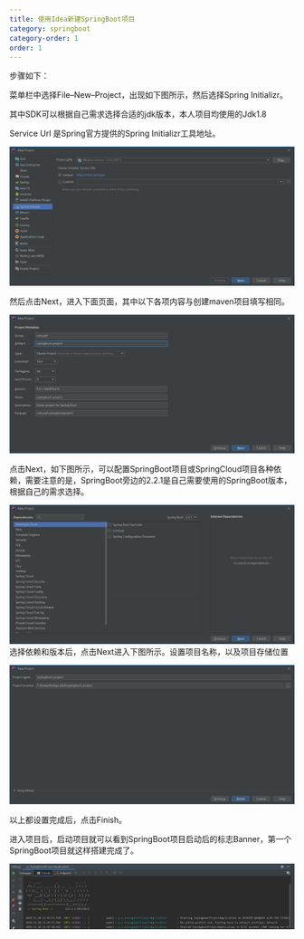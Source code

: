 ```yaml
---
title: 使用Idea新建SpringBoot项目
category: springboot
category-order: 1
order: 1
---
```



步骤如下：

菜单栏中选择File–New–Project，出现如下图所示，然后选择Spring Initializr。

其中SDK可以根据自己需求选择合适的jdk版本，本人项目均使用的Jdk1.8

Service Url 是Spring官方提供的Spring Initializr工具地址。

![img](../../images/springboot\sb01.png)

 然后点击Next，进入下面页面，其中以下各项内容与创建maven项目填写相同。 

![img](../../images/springboot/sb02.png)

点击Next，如下图所示，可以配置SpringBoot项目或SpringCloud项目各种依赖，需要注意的是，SpringBoot旁边的2.2.1是自己需要使用的SpringBoot版本，根据自己的需求选择。 

![](../../images/springboot\sb03.png) 选择依赖和版本后，点击Next进入下图所示。设置项目名称，以及项目存储位置 

![img](../../images/springboot\sb04.png)

以上都设置完成后，点击Finish。

进入项目后，启动项目就可以看到SpringBoot项目启动后的标志Banner，第一个SpringBoot项目就这样搭建完成了。

![img](../../images/springboot/sb05.png)

